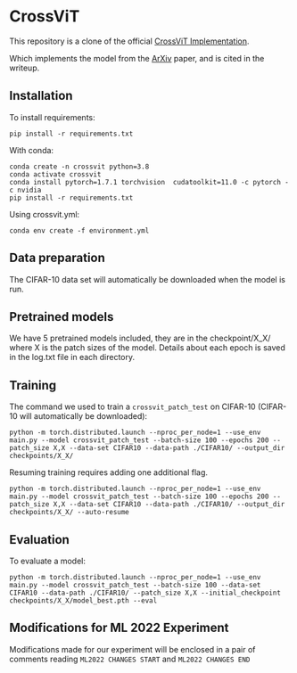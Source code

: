 # CrossViT

This repository is a clone of the official [CrossViT Implementation](https://github.com/IBM/CrossViT). 

Which implements the model from the [ArXiv](https://arxiv.org/abs/2103.14899) paper, and is cited in the writeup.

## Installation

To install requirements:

```setup
pip install -r requirements.txt
```

With conda:

```
conda create -n crossvit python=3.8
conda activate crossvit
conda install pytorch=1.7.1 torchvision  cudatoolkit=11.0 -c pytorch -c nvidia
pip install -r requirements.txt
```

Using crossvit.yml:

```
conda env create -f environment.yml
```

## Data preparation

The CIFAR-10 data set will automatically be downloaded when the model is run.

## Pretrained models

We have 5 pretrained models included, they are in the checkpoint/X_X/ where X is the patch sizes of the model.
Details about each epoch is saved in the log.txt file in each directory.

## Training

The command we used to train a `crossvit_patch_test` on CIFAR-10 (CIFAR-10 will automatically be downloaded):

```shell script
python -m torch.distributed.launch --nproc_per_node=1 --use_env main.py --model crossvit_patch_test --batch-size 100 --epochs 200 --patch_size X,X --data-set CIFAR10 --data-path ./CIFAR10/ --output_dir checkpoints/X_X/ 
```

Resuming training requires adding one additional flag.

```shell script
python -m torch.distributed.launch --nproc_per_node=1 --use_env main.py --model crossvit_patch_test --batch-size 100 --epochs 200 --patch_size X,X --data-set CIFAR10 --data-path ./CIFAR10/ --output_dir checkpoints/X_X/ --auto-resume
```

## Evaluation

To evaluate a model:

```shell script
python -m torch.distributed.launch --nproc_per_node=1 --use_env main.py --model crossvit_patch_test --batch-size 100 --data-set CIFAR10 --data-path ./CIFAR10/ --patch_size X,X --initial_checkpoint checkpoints/X_X/model_best.pth --eval
```

## Modifications for ML 2022 Experiment
Modifications made for our experiment will be enclosed in a pair of comments reading `ML2022 CHANGES START` and `ML2022 CHANGES END`
